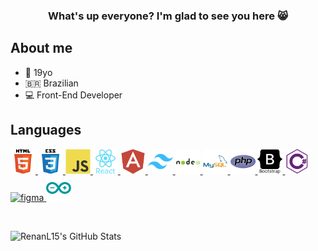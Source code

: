 <h3 align="center"> What's up everyone? I'm glad to see you here 😸<h3>
  <p align="center">
  
  ## About me
  
  - 🤵 19yo
  - 🇧🇷 Brazilian
  - 💻 Front-End Developer
  
  ## Languages
  
  <p align="left"> 
  <a href="https://www.w3.org/html/" target="_blank"> <img width="<img width="32px" " src="https://raw.githubusercontent.com/devicons/devicon/master/icons/html5/html5-original-wordmark.svg" alt="html5" width="40" height="40"/> </a> 
  <a href="https://www.w3schools.com/css/" target="_blank"> <img width="<img width="32px" " src="https://raw.githubusercontent.com/devicons/devicon/master/icons/css3/css3-original-wordmark.svg" alt="css3" width="40" height="40"/> </a> 
  <a href="https://developer.mozilla.org/en-US/docs/Web/JavaScript" target="_blank"> <img width="<img width="32px" " src="https://raw.githubusercontent.com/devicons/devicon/master/icons/javascript/javascript-original.svg" alt="javascript" width="40" height="40"/> </a> 
  <a href="https://reactjs.org/" target="_blank"> <img width="<img width="32px" " src="https://raw.githubusercontent.com/devicons/devicon/master/icons/react/react-original-wordmark.svg" alt="react" width="40" height="40"/> </a> 
  <a href="https://angular.io/" target="_blank"> <img width="<img width="32px" " src="https://raw.githubusercontent.com/devicons/devicon/1119b9f84c0290e0f0b38982099a2bd027a48bf1/icons/angularjs/angularjs-plain.svg" alt="angular" width="40" height="40"/> </a> 
  <a href="https://tailwindcss.com/" target="_blank"> <img width="<img width="32px" " src="https://raw.githubusercontent.com/devicons/devicon/1119b9f84c0290e0f0b38982099a2bd027a48bf1/icons/tailwindcss/tailwindcss-plain.svg" alt="tailwind" width="40" height="40"/> </a> 
  <a href="https://nodejs.org" target="_blank"> <img width="<img width="32px" " src="https://raw.githubusercontent.com/devicons/devicon/master/icons/nodejs/nodejs-original-wordmark.svg" alt="nodejs" width="40" height="40"/> </a> 
  <a href="https://www.mysql.com/" target="_blank"> <img width="<img width="32px" " src="https://raw.githubusercontent.com/devicons/devicon/1119b9f84c0290e0f0b38982099a2bd027a48bf1/icons/mysql/mysql-original-wordmark.svg" alt="mysql" width="40" height="40"/> </a> 
  <a href="https://www.php.net/" target="_blank"> <img width="<img width="32px" " src="https://raw.githubusercontent.com/devicons/devicon/1119b9f84c0290e0f0b38982099a2bd027a48bf1/icons/php/php-original.svg" alt="php" width="40" height="40"/> </a> 
  <a href="https://getbootstrap.com" target="_blank"> <img width="<img width="32px" " src="https://raw.githubusercontent.com/devicons/devicon/master/icons/bootstrap/bootstrap-plain-wordmark.svg" alt="bootstrap" width="40" height="40"/> </a> 
  <a href="https://learn.microsoft.com/en-us/dotnet/csharp/" target="_blank"> <img width="<img width="32px" " src="https://raw.githubusercontent.com/devicons/devicon/1119b9f84c0290e0f0b38982099a2bd027a48bf1/icons/csharp/csharp-line.svg" alt="c#" width="40" height="40"/> </a> 
  <a href="https://www.figma.com/" target="_blank"> <img width="<img width="32px" " src="https://www.vectorlogo.zone/logos/figma/figma-icon.svg" alt="figma" width="40" height="40"/> </a> 
  <a href="https://www.arduino.cc/" target="_blank"> <img width="<img width="32px" " src="https://raw.githubusercontent.com/devicons/devicon/1119b9f84c0290e0f0b38982099a2bd027a48bf1/icons/arduino/arduino-original.svg" alt="arduino" width="40" height="40"/> </a> 
   </p>
  
  <br>
  
  ![RenanL15's GitHub Stats](https://github-readme-stats.vercel.app/api?username=renanl15&show_icons=true&count_private=true&hide_border=true&theme=dark)
  
  <br>
